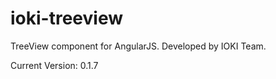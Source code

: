 ioki-treeview
=============

TreeView component for AngularJS. Developed by IOKI Team.

Current Version: 0.1.7